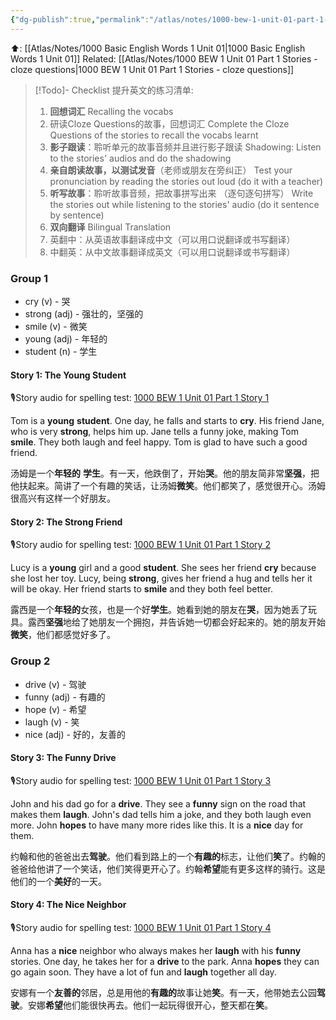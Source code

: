 ```yaml
---
{"dg-publish":true,"permalink":"/atlas/notes/1000-bew-1-unit-01-part-1-stories-1/","tags":["BEW","Tuition/English"],"noteIcon":""}
---
```


⬆️: [[Atlas/Notes/1000 Basic English Words 1 Unit 01\|1000 Basic English Words 1 Unit 01]]
Related: [[Atlas/Notes/1000 BEW 1 Unit 01 Part 1 Stories - cloze questions\|1000 BEW 1 Unit 01 Part 1 Stories - cloze questions]]

> [!Todo]- Checklist 提升英文的练习清单:
> 1. **回想词汇** Recalling the vocabs
>	1. 研读Cloze Questions的故事，回想词汇 
>	   Complete the Cloze Questions of the stories to recall the vocabs learnt
> 2. **影子跟读**：聆听单元的故事音频并且进行影子跟读 
>    Shadowing: Listen to the stories' audios and do the shadowing
> 3. **亲自朗读故事，以测试发音**（老师或朋友在旁纠正）
>    Test your pronunciation by reading the stories out loud (do it with a teacher)
> 4. **听写故事**：聆听故事音频，把故事拼写出来 （逐句逐句拼写）
>   Write the stories out while listening to the stories' audio (do it sentence by sentence)
> 5. **双向翻译** Bilingual Translation
> 	1. 英翻中：从英语故事翻译成中文（可以用口说翻译或书写翻译）
> 	2. 中翻英：从中文故事翻译成英文（可以用口说翻译或书写翻译）
### Group 1
- cry (v) - 哭
- strong (adj) - 强壮的，坚强的
- smile (v) - 微笑
- young (adj) - 年轻的
- student (n) - 学生

#### Story 1: The Young Student
🎙️Story audio for spelling test: [1000 BEW 1 Unit 01 Part 1 Story 1](https://drive.google.com/file/d/17IImAm4wjonwaAO7dF_RWfb6vFT_fNW8/view?usp=drive_link)

Tom is a **young** **student**. One day, he falls and starts to **cry**. His friend Jane, who is very **strong**, helps him up. Jane tells a funny joke, making Tom **smile**. They both laugh and feel happy. Tom is glad to have such a good friend.

汤姆是一个**年轻的** **学生**。有一天，他跌倒了，开始**哭**。他的朋友简非常**坚强**，把他扶起来。简讲了一个有趣的笑话，让汤姆**微笑**。他们都笑了，感觉很开心。汤姆很高兴有这样一个好朋友。

#### Story 2: The Strong Friend
🎙️Story audio for spelling test: [1000 BEW 1 Unit 01 Part 1 Story 2](https://drive.google.com/file/d/1cyPZ608SsJVcT5vXApM6UX9G3dZjAN0m/view?usp=drive_link)

Lucy is a **young** girl and a good **student**. She sees her friend **cry** because she lost her toy. Lucy, being **strong**, gives her friend a hug and tells her it will be okay. Her friend starts to **smile** and they both feel better.

露西是一个**年轻的**女孩，也是一个好**学生**。她看到她的朋友在**哭**，因为她丢了玩具。露西**坚强**地给了她朋友一个拥抱，并告诉她一切都会好起来的。她的朋友开始**微笑**，他们都感觉好多了。

### Group 2

- drive (v) - 驾驶
- funny (adj) - 有趣的
- hope (v) - 希望
- laugh (v) - 笑
- nice (adj) - 好的，友善的

#### Story 3: The Funny Drive
🎙️Story audio for spelling test:  [1000 BEW 1 Unit 01 Part 1 Story 3](https://drive.google.com/file/d/1Tu9ZIIlgjv1jZLCbFddriR6AAtB_8KWT/view?usp=drive_link)


John and his dad go for a **drive**. They see a **funny** sign on the road that makes them **laugh**. John's dad tells him a joke, and they both laugh even more. John **hopes** to have many more rides like this. It is a **nice** day for them.

约翰和他的爸爸出去**驾驶**。他们看到路上的一个**有趣的**标志，让他们**笑**了。约翰的爸爸给他讲了一个笑话，他们笑得更开心了。约翰**希望**能有更多这样的骑行。这是他们的一个**美好**的一天。

#### Story 4: The Nice Neighbor
🎙️Story audio for spelling test: [1000 BEW 1 Unit 01 Part 1 Story 4](https://drive.google.com/file/d/1OyaEKhNtwOpe-PWUf3vLvdla0yI9Pt2m/view?usp=drive_link)

Anna has a **nice** neighbor who always makes her **laugh** with his **funny** stories. One day, he takes her for a **drive** to the park. Anna **hopes** they can go again soon. They have a lot of fun and **laugh** together all day.

安娜有一个**友善的**邻居，总是用他的**有趣的**故事让她**笑**。有一天，他带她去公园**驾驶**。安娜**希望**他们能很快再去。他们一起玩得很开心，整天都在**笑**。
